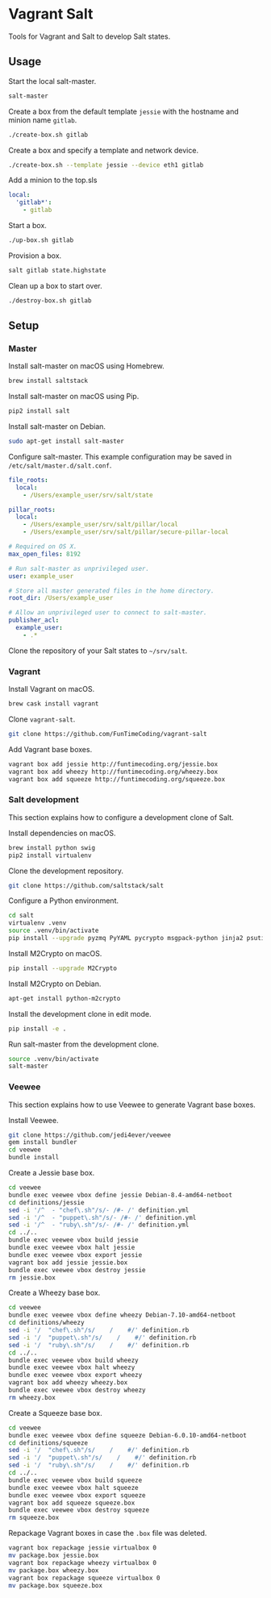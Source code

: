 # Vagrant Salt

Tools for Vagrant and Salt to develop Salt states.


## Usage

Start the local salt-master.

```sh
salt-master
```

Create a box from the default template `jessie` with the hostname and minion name `gitlab`.

```sh
./create-box.sh gitlab
```

Create a box and specify a template and network device.

```sh
./create-box.sh --template jessie --device eth1 gitlab
```

Add a minion to the top.sls

```yaml
local:
  'gitlab*':
    - gitlab
```

Start a box.

```sh
./up-box.sh gitlab
```

Provision a box.

```sh
salt gitlab state.highstate
```

Clean up a box to start over.

```sh
./destroy-box.sh gitlab
```


## Setup

### Master

Install salt-master on macOS using Homebrew.

```sh
brew install saltstack
```

Install salt-master on macOS using Pip.

```sh
pip2 install salt
```

Install salt-master on Debian.

```sh
sudo apt-get install salt-master
```

Configure salt-master. This example configuration may be saved in `/etc/salt/master.d/salt.conf`.

```yml
file_roots:
  local:
    - /Users/example_user/srv/salt/state

pillar_roots:
  local:
    - /Users/example_user/srv/salt/pillar/local
    - /Users/example_user/srv/salt/pillar/secure-pillar-local

# Required on OS X.
max_open_files: 8192

# Run salt-master as unprivileged user.
user: example_user

# Store all master generated files in the home directory.
root_dir: /Users/example_user

# Allow an unprivileged user to connect to salt-master.
publisher_acl:
  example_user:
    - .*
```

Clone the repository of your Salt states to `~/srv/salt`.


### Vagrant

Install Vagrant on macOS.

```sh
brew cask install vagrant
```

Clone `vagrant-salt`.

```sh
git clone https://github.com/FunTimeCoding/vagrant-salt
```

Add Vagrant base boxes.

```sh
vagrant box add jessie http://funtimecoding.org/jessie.box
vagrant box add wheezy http://funtimecoding.org/wheezy.box
vagrant box add squeeze http://funtimecoding.org/squeeze.box
```


### Salt development

This section explains how to configure a development clone of Salt.

Install dependencies on macOS.

```sh
brew install python swig
pip2 install virtualenv
```

Clone the development repository.

```sh
git clone https://github.com/saltstack/salt
```

Configure a Python environment.

```sh
cd salt
virtualenv .venv
source .venv/bin/activate
pip install --upgrade pyzmq PyYAML pycrypto msgpack-python jinja2 psutil
```

Install M2Crypto on macOS.

```sh
pip install --upgrade M2Crypto
```

Install M2Crypto on Debian.

```sh
apt-get install python-m2crypto
```

Install the development clone in edit mode.

```sh
pip install -e .
```

Run salt-master from the development clone.

```sh
source .venv/bin/activate
salt-master
```


### Veewee

This section explains how to use Veewee to generate Vagrant base boxes.

Install Veewee.

```sh
git clone https://github.com/jedi4ever/veewee
gem install bundler
cd veewee
bundle install
```

Create a Jessie base box.

```sh
cd veewee
bundle exec veewee vbox define jessie Debian-8.4-amd64-netboot
cd definitions/jessie
sed -i '/^  - "chef\.sh"/s/- /#- /' definition.yml
sed -i '/^  - "puppet\.sh"/s/- /#- /' definition.yml
sed -i '/^  - "ruby\.sh"/s/- /#- /' definition.yml
cd ../..
bundle exec veewee vbox build jessie
bundle exec veewee vbox halt jessie
bundle exec veewee vbox export jessie
vagrant box add jessie jessie.box
bundle exec veewee vbox destroy jessie
rm jessie.box
```

Create a Wheezy base box.

```sh
cd veewee
bundle exec veewee vbox define wheezy Debian-7.10-amd64-netboot
cd definitions/wheezy
sed -i '/  "chef\.sh"/s/    /    #/' definition.rb
sed -i '/  "puppet\.sh"/s/    /    #/' definition.rb
sed -i '/  "ruby\.sh"/s/    /    #/' definition.rb
cd ../..
bundle exec veewee vbox build wheezy
bundle exec veewee vbox halt wheezy
bundle exec veewee vbox export wheezy
vagrant box add wheezy wheezy.box
bundle exec veewee vbox destroy wheezy
rm wheezy.box
```

Create a Squeeze base box.

```sh
cd veewee
bundle exec veewee vbox define squeeze Debian-6.0.10-amd64-netboot
cd definitions/squeeze
sed -i '/  "chef\.sh"/s/    /    #/' definition.rb
sed -i '/  "puppet\.sh"/s/    /    #/' definition.rb
sed -i '/  "ruby\.sh"/s/    /    #/' definition.rb
cd ../..
bundle exec veewee vbox build squeeze
bundle exec veewee vbox halt squeeze
bundle exec veewee vbox export squeeze
vagrant box add squeeze squeeze.box
bundle exec veewee vbox destroy squeeze
rm squeeze.box
```

Repackage Vagrant boxes in case the `.box` file was deleted.

```sh
vagrant box repackage jessie virtualbox 0
mv package.box jessie.box
vagrant box repackage wheezy virtualbox 0
mv package.box wheezy.box
vagrant box repackage squeeze virtualbox 0
mv package.box squeeze.box
```
